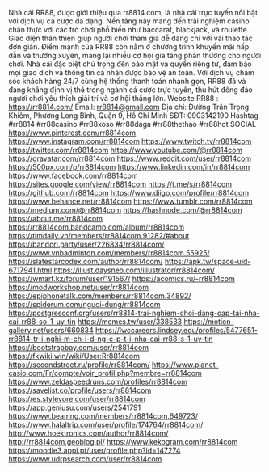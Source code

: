 Nhà cái RR88, được giới thiệu qua rr8814.com, là nhà cái trực tuyến nổi bật với dịch vụ cá cược đa dạng. Nền tảng này mang đến trải nghiệm casino chân thực với các trò chơi phổ biến như baccarat, blackjack, và roulette. Giao diện thân thiện giúp người chơi tham gia dễ dàng chỉ với vài thao tác đơn giản.
Điểm mạnh của RR88 còn nằm ở chương trình khuyến mãi hấp dẫn và thường xuyên, mang lại nhiều cơ hội gia tăng phần thưởng cho người chơi. Nhà cái đặc biệt chú trọng đến bảo mật và quyền riêng tư, đảm bảo mọi giao dịch và thông tin cá nhân được bảo vệ an toàn.
Với dịch vụ chăm sóc khách hàng 24/7 cùng hệ thống thanh toán nhanh gọn, RR88 đã và đang khẳng định vị thế trong ngành cá cược trực tuyến, thu hút đông đảo người chơi yêu thích giải trí và cơ hội thắng lớn.
Website RR88 : https://rr8814.com/
Email: rr8814@gmail.com
Địa chỉ: Đường Trần Trọng Khiêm, Phường Long Bình, Quận 9, Hồ Chí Minh
SĐT: 0903142190
Hashtag	#rr8814 #rr88casino #rr88xoso #rr88daga #rr88thethao #rr88hot
SOCIAL
https://www.pinterest.com/rr8814com
https://www.instagram.com/rr8814com
https://www.twitch.tv/rr8814com
https://twitter.com/rr8814com
https://www.youtube.com/@rr8814com
https://gravatar.com/rr8814com
https://www.reddit.com/user/rr8814com
https://500px.com/p/rr8814com
https://www.linkedin.com/in/rr8814com
https://www.facebook.com/rr8814com
https://sites.google.com/view/rr8814com
https://t.me/s/rr8814com
https://github.com/rr8814com
https://www.diigo.com/profile/rr8814com
https://www.behance.net/rr8814com
https://www.tumblr.com/rr8814com
https://medium.com/@rr8814com
https://hashnode.com/@rr8814com
https://about.me/rr8814com
https://rr8814com.bandcamp.com/album/rr8814com
 https://timdaily.vn/members/rr8814com.91282/#about
https://bandori.party/user/226834/rr8814com/
https://www.vnbadminton.com/members/rr8814com.55925/
https://slatestarcodex.com/author/rr8814com/
https://apk.tw/space-uid-6717941.html
https://illust.daysneo.com/illustrator/rr8814com/
https://wmart.kz/forum/user/191567/
https://acomics.ru/-rr8814com
https://modworkshop.net/user/rr8814com
https://epiphonetalk.com/members/rr8814com.34892/
https://spiderum.com/nguoi-dung/rr8814com
https://postgresconf.org/users/rr8814-trai-nghiem-choi-dang-cap-tai-nha-cai-rr88-so-1-uy-tin
https://memes.tw/user/338533
https://motion-gallery.net/users/660834
https://lwccareers.lindsey.edu/profiles/5477651-rr8814-tr-i-nghi-m-ch-i-d-ng-c-p-t-i-nha-cai-rr88-s-1-uy-tin
https://bootstrapbay.com/user/rr8814com
https://fkwiki.win/wiki/User:Rr8814com
https://secondstreet.ru/profile/rr8814com/
https://www.planet-casio.com/Fr/compte/voir_profil.php?membre=rr8814com
https://www.zeldaspeedruns.com/profiles/rr8814com
https://savelist.co/profile/users/rr8814com
https://es.stylevore.com/user/rr8814com
https://app.geniusu.com/users/2541791
https://www.beamng.com/members/rr8814com.649723/
https://www.halaltrip.com/user/profile/174764/rr8814com/
http://www.hoektronics.com/author/rr8814com/
http://rr8814com.geoblog.pl/
https://www.kekogram.com/rr8814com
https://moodle3.appi.pt/user/profile.php?id=147274
https://www.udrpsearch.com/user/rr8814com
